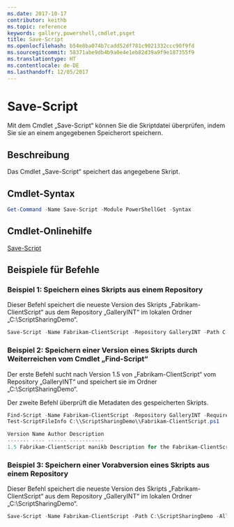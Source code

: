 ```yaml
---
ms.date: 2017-10-17
contributor: keithb
ms.topic: reference
keywords: gallery,powershell,cmdlet,psget
title: Save-Script
ms.openlocfilehash: b54e8ba074b7cadd52df781c9021332ccc90f9fd
ms.sourcegitcommit: 58371abe9db4b9a0e4e1eb82d39a9f9e187355f9
ms.translationtype: HT
ms.contentlocale: de-DE
ms.lasthandoff: 12/05/2017
---
```

# <a name="save-script"></a>Save-Script

Mit dem Cmdlet „Save-Script“ können Sie die Skriptdatei überprüfen, indem Sie sie an einem angegebenen Speicherort speichern.

## <a name="description"></a>Beschreibung

Das Cmdlet „Save-Script“ speichert das angegebene Skript.

## <a name="cmdlet-syntax"></a>Cmdlet-Syntax

```powershell
Get-Command -Name Save-Script -Module PowerShellGet -Syntax
```
## <a name="cmdlet-online-help-reference"></a>Cmdlet-Onlinehilfe

[Save-Script](http://go.microsoft.com/fwlink/?LinkId=619786)

## <a name="example-commands"></a>Beispiele für Befehle

### <a name="example-1-save-a-script-from-a-repository"></a>Beispiel 1: Speichern eines Skripts aus einem Repository
Dieser Befehl speichert die neueste Version des Skripts „Fabrikam-ClientScript“ aus dem Repository „GalleryINT“ im lokalen Ordner „C:\ScriptSharingDemo“.

```powershell
Save-Script -Name Fabrikam-ClientScript -Repository GalleryINT -Path C:\ScriptSharingDemo
```

### <a name="example-2-save-a-version-of-a-script-by-piping-from-the-find-script-cmdlet"></a>Beispiel 2: Speichern einer Version eines Skripts durch Weiterreichen vom Cmdlet „Find-Script“

Der erste Befehl sucht nach Version 1.5 von „Fabrikam-ClientScript“ vom Repository „GalleryINT“ und speichert sie im Ordner „C:\ScriptSharingDemo“.

Der zweite Befehl überprüft die Metadaten des gespeicherten Skripts.

```powershell
Find-Script -Name Fabrikam-ClientScript -Repository GalleryINT -RequiredVersion 1.5 | Save-Script -Path C:\\ScriptSharingDemo
Test-ScriptFileInfo C:\\ScriptSharingDemo\\Fabrikam-ClientScript.ps1

Version Name Author Description
------- ---- ------ -----------
1.5 Fabrikam-ClientScript manikb Description for the Fabrikam-ClientScript script
```

### <a name="example-3-save-a-prerelease-version-of-a-script-from-a-repository"></a>Beispiel 3: Speichern einer Vorabversion eines Skripts aus einem Repository
Dieser Befehl speichert die neueste Version des Skripts „Fabrikam-ClientScript“ aus dem Repository „GalleryINT“ im lokalen Ordner „C:\ScriptSharingDemo“.

```powershell
Save-Script -Name Fabrikam-ClientScript -Path C:\ScriptSharingDemo -AllowPrerelease
```

